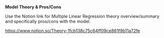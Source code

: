 **Model Theory & Pros/Cons**

Use the Notion link for Multiple Linear Regression theory overview/summary and specifically pros/cons with the model.

https://www.notion.so/Theory-1fcb138c75c64ff09ce861f9b11a72fe
